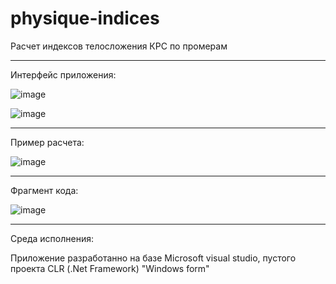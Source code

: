 # physique-indices
Расчет индексов телосложения КРС по промерам 

________________________________________________________________________________________
Интерфейс приложения:

![image](https://github.com/Digital-Department-Vavilov-University/physique-indices/assets/135830345/78aba366-35a1-4af1-b9db-1d33af99fbbb)

![image](https://github.com/Digital-Department-Vavilov-University/physique-indices/assets/135830345/59d753e4-3d9c-4825-83be-ce464b80610d)

________________________________________________________________________________________
Пример расчета:

![image](https://github.com/Digital-Department-Vavilov-University/physique-indices/assets/135830345/0ef5975e-790a-43f1-b1a2-a581180f2937)

________________________________________________________________________________________
 Фрагмент кода:

![image](https://github.com/Digital-Department-Vavilov-University/physique-indices/assets/135830345/84b31a0e-6b53-43d0-ab07-03b4ddd14a37)

________________________________________________________________________________________

Среда исполнения:

Приложение разработанно на базе Microsoft visual studio, пустого проекта CLR (.Net Framework) "Windows form"
